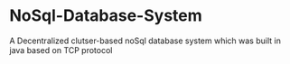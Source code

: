 # NoSql-Database-System
A Decentralized clutser-based noSql database system which was built in java based on TCP protocol 
